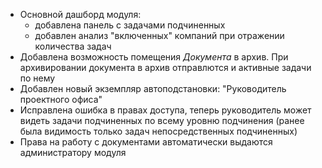 - Основной дашборд модуля:
  - добавлена панель с задачами подчиненных
  - добавлен анализ "включенных" компаний при отражении количества задач
- Добавлена возможность помещения *Документа* в архив. При архивировании документа в архив отправлются и активные задачи по нему
- Добавлен новый экземпляр автоподстановки: "Руководитель проектного офиса"
- Исправлена ошибка в правах доступа, теперь руководитель может видеть задачи подчиненных по всему уровню подчинения (ранее была видимость только задач непосредственных подчиненных)
- Права на работу с документами автоматически выдаются администратору модуля
